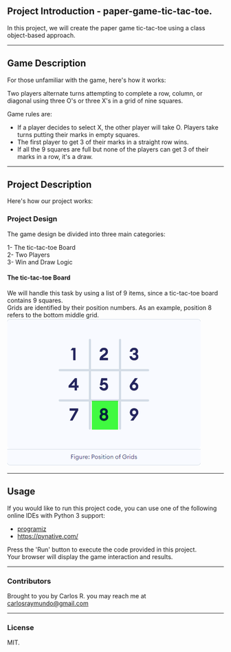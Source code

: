 ## Project Introduction - paper-game-tic-tac-toe.
In this project, we will create the paper game tic-tac-toe using a class object-based approach.  

---
## Game Description
For those unfamiliar with the game, here's how it works:

Two players alternate turns attempting to complete a row, column, or diagonal using three O's or three X's in a grid of nine squares.

Game rules are:
* If a player decides to select X, the other player will take O. Players take turns putting their marks in empty squares.
* The first player to get 3 of their marks in a straight row wins.
* If all the 9 squares are full but none of the players can get 3 of their marks in a row, it's a draw.

---
## Project Description
Here's how our project works:

### Project Design

The game design be divided into three main categories:  

1- The tic-tac-toe Board  
2- Two Players  
3- Win and Draw Logic  

#### The tic-tac-toe Board

We will handle this task by using a list of 9 items, since a tic-tac-toe board contains 9 squares.  
Grids are identified by their position numbers.  As an example, position 8 refers to the bottom middle grid.  
![illustrate grid](grid_01.png)
 

---
## Usage
If you would like to run this project code, you can use one of the following online IDEs with Python 3 support:  
* [programiz](https://www.programiz.com/python-programming/online-compiler/)
* https://pynative.com/

Press the 'Run' button to execute the code provided in this project.  
Your browser will display the game interaction and results.

---
### Contributors
Brought to you by Carlos R. you may reach me at carlosraymundo@gmail.com

---
### License
MIT.
